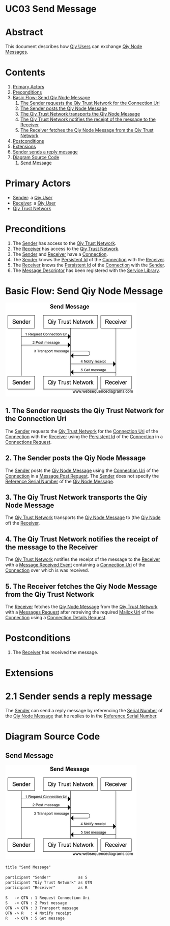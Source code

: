 # UC03 Send Message

# Abstract

This document describes how [Qiy Users](../Definitions.md#qiy-user) can exchange [Qiy Node Messages](../Definitions.md#qiy-node-message).

# Contents


1. [Primary Actors](#primary-actors)
1. [Preconditions](#preconditions)
1. [Basic Flow: Send Qiy Node Message](#basic-flow-send-qiy-node-message)
	1. [The Sender requests the Qiy Trust Network for the Connection Uri](#1-the-sender-requests-the-qiy-trust-network-for-the-connection-uri)
	1. [The Sender posts the Qiy Node Message](#2-the-sender-posts-the-qiy-node-message)
	1. [The Qiy Trust Network transports the Qiy Node Message](#3-the-qiy-trust-network-transports-the-qiy-node-message)
	1. [The Qiy Trust Network notifies the receipt of the message to the Receiver](#4-the-qiy-trust-network-notifies-the-receipt-of-the-message-to-the-receiver)
	1. [The Receiver fetches the Qiy Node Message from the Qiy Trust Network](#5-the-receiver-fetches-the-qiy-node-message-from-the-qiy-trust-network)
1. [Postconditions](#postconditions)
1. [Extensions](#extensions)
1. [Sender sends a reply message](#21-sender-sends-a-reply-message)
1. [Diagram Source Code](#diagram-source-code)
	1. [Send Message](#send-message)

# Primary Actors

* [Sender](../Definitions.md#sender): a [Qiy User](../Definitions.md#qiy-user)
* [Receiver](../Definitions.md#receiver): a [Qiy User](../Definitions.md#qiy-user)
* [Qiy Trust Network](../Definitions.md#qiy-trust-network)

# Preconditions

1. The [Sender](../Definitions.md#sender) has access to the [Qiy Trust Network](../Definitions.md#qiy-trust-network).
1. The [Receiver](../Definitions.md#receiver) has access to the [Qiy Trust Network](../Definitions.md#qiy-trust-network).
1. The [Sender](../Definitions.md#sender) and [Receiver](../Definitions.md#receiver) have a [Connection](../Definitions.md#connection).
1. The [Sender](../Definitions.md#sender) knows the [Persistent Id](../Qiy%20Node%20Protocol.md#persistent-id) of the [Connection](../Qiy%20Node%20Protocol.md#connection) with the [Receiver](../Definitions.md#receiver).
1. The [Receiver](../Definitions.md#receiver) knows the [Persistent Id](../Qiy%20Node%20Protocol.md#persistent-id) of the [Connection](../Qiy%20Node%20Protocol.md#connection) with the [Sender](../Definitions.md#sender).
1. The [Message Descriptor](../Qiy%20Node%20Protocol.md#message-descriptor) has been registered with the [Service Library](../Qiy%20Node%20Protocol.md#service-library).

# Basic Flow: Send Qiy Node Message

![Send Message](../images/Send_Message_-_UC03.png)

## 1. The Sender requests the Qiy Trust Network for the Connection Uri

The [Sender](../Definitions.md#sender) requests the [Qiy Trust Network](../Definitions.md#qiy-trust-network) for the [Connection Uri](../Definitions.md#connection-uri) of the [Connection](../Qiy%20Node%20Protocol.md#connection) with the [Receiver](../Definitions.md#receiver) using the [Persistent Id](../Qiy%20Node%20Protocol.md#persistent-id) of the [Connection](../Qiy%20Node%20Protocol.md#connection) in a [Connections Request](../Qiy%20Node%20Protocol.md#connections-request).

## 2. The Sender posts the Qiy Node Message

The [Sender](../Definitions.md#sender) posts the [Qiy Node Message](../Qiy%20Node%20Protocol.md#qiy-node-message) using the [Connection Uri](../Definitions.md#connection-uri) of the [Connection](../Qiy%20Node%20Protocol.md#connection) in a [Message Post Request](../Qiy%20Node%20Protocol.md#message-post-request).
The [Sender](../Definitions.md#sender) does not specify the [Reference Serial Number](../Definitions.md#reference-serial-number) of the [Qiy Node Message](../Qiy%20Node%20Protocol.md#qiy-node-message).

## 3. The Qiy Trust Network transports the Qiy Node Message

The [Qiy Trust Network](../Definitions.md#qiy-trust-network) transports the [Qiy Node Message](../Qiy%20Node%20Protocol.md#qiy-node-message) to (the [Qiy Node](../Definitions.md#qiy-node) of) the [Receiver](../Definitions.md#receiver).

## 4. The Qiy Trust Network notifies the receipt of the message to the Receiver

The [Qiy Trust Network](../Definitions.md#qiy-trust-network) notifies the receipt of the message to the [Receiver](../Definitions.md#receiver) with a [Message Received Event](../Qiy%20Node%20Protocol.md#message-received-event) containing a [Connection Uri](../Definitions.md#connection-uri) of the [Connection](../Qiy%20Node%20Protocol.md#connection) over which is was received.

## 5. The Receiver fetches the Qiy Node Message from the Qiy Trust Network

The [Receiver](../Definitions.md#receiver) fetches the [Qiy Node Message](../Qiy%20Node%20Protocol.md#qiy-node-message) from the [Qiy Trust Network](../Definitions.md#qiy-trust-network) with a [Messages Request](../Qiy%20Node%20Protocol.md#messages-request) after retreiving the required [Mailox Url](../Qiy%20Node%20Protocol.md#mailox-url) of the [Connection](../Qiy%20Node%20Protocol.md#connection) using a [Connection Details Request](../Qiy%20Node%20Protocol.md#connection-details-request).


# Postconditions

1. The [Receiver](../Definitions.md#receiver) has received the message.

# Extensions

# 2.1 Sender sends a reply message

The [Sender](../Definitions.md#sender) can send a reply message by referencing the [Serial Number](../Qiy%20Node%20Protocol.md#serial-number) of the [Qiy Node Message](../Qiy%20Node%20Protocol.md#qiy-node-message) that he replies to in the [Reference Serial Number](../Qiy%20Node%20Protocol.md#reference-serial-number). 


# Diagram Source Code

## Send Message

![Send Message](../images/Send_Message_-_UC03.png)

```
title "Send Message"

participant "Sender"            as S
participant "Qiy Trust Network" as QTN
participant "Receiver"          as R

S   -> QTN : 1 Request Connection Uri
S   -> QTN : 2 Post message
QTN -> QTN : 3 Transport message
QTN -> R   : 4 Notify receipt
R   -> QTN : 5 Get message
```


